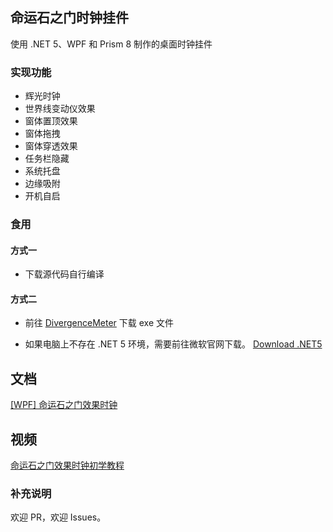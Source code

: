 ## 命运石之门时钟挂件

使用 .NET 5、WPF 和 Prism 8 制作的桌面时钟挂件


### 实现功能
- 辉光时钟
- 世界线变动仪效果
- 窗体置顶效果
- 窗体拖拽
- 窗体穿透效果
- 任务栏隐藏
- 系统托盘
- 边缘吸附
- 开机自启

### 食用

#### 方式一

* 下载源代码自行编译

#### 方式二

* 前往 [DivergenceMeter](https://github.com/sanshiliuxiao/DivergenceMeter/releases) 下载 exe 文件


* 如果电脑上不存在 .NET 5 环境，需要前往微软官网下载。 [Download .NET5](https://dotnet.microsoft.com/download)

## 文档

[[WPF] 命运石之门效果时钟](https://www.yuque.com/zxlt/yg65uh)

## 视频

[命运石之门效果时钟初学教程](https://www.bilibili.com/video/bv1qy4y1n7xE)


### 补充说明

欢迎 PR，欢迎 Issues。

